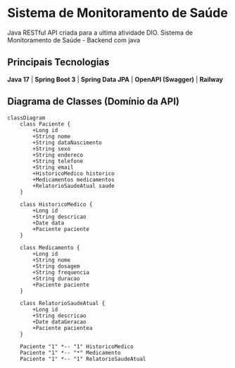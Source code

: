 # Sistema de Monitoramento de Saúde
Java RESTful API criada para a ultima atividade DIO.
Sistema de Monitoramento de Saúde - Backend com java

## Principais Tecnologias
**Java 17** | **Spring Boot 3** | **Spring Data JPA** | **OpenAPI (Swagger)** | **Railway**

## Diagrama de Classes (Domínio da API)

```mermaid
classDiagram
    class Paciente {
        +Long id
        +String nome
        +String dataNascimento
        +String sexo
        +String endereco
        +String telefone
        +String email
        +HistoricoMedico historico
        +Medicamentos medicamentos
        +RelatorioSaudeAtual saude
    }

    class HistoricoMedico {
        +Long id
        +String descricao
        +Date data
        +Paciente paciente
    }

    class Medicamento {
        +Long id
        +String nome
        +String dosagem
        +String frequencia
        +String duracao
        +Paciente paciente
    }

    class RelatorioSaudeAtual {
        +Long id
        +String descricao
        +Date dataGeracao
        +Paciente pacientea
    }

    Paciente "1" *-- "1" HistoricoMedico 
    Paciente "1" *-- "*" Medicamento
    Paciente "1" *-- "1" RelatorioSaudeAtual
```
